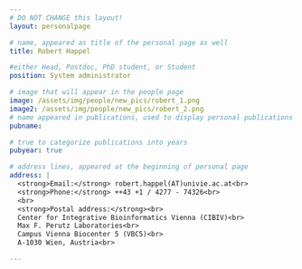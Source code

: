 ```yaml
---
# DO NOT CHANGE this layout!
layout: personalpage

# name, appeared as title of the personal page as well
title: Robert Happel

#either Head, Postdoc, PhD student, or Student
position: System administrator

# image that will appear in the people page
image: /assets/img/people/new_pics/robert_1.png
image2: /assets/img/people/new_pics/robert_2.png
# name appeared in publications, used to display personal publications
pubname:

# true to categorize publications into years
pubyear: true

# address lines, appeared at the beginning of personal page
address: |
  <strong>Email:</strong> robert.happel(AT)univie.ac.at<br>
  <strong>Phone:</strong> ++43 +1 / 4277 - 74326<br>
  <br>
  <strong>Postal address:</strong><br>
  Center for Integrative Bioinformatics Vienna (CIBIV)<br>
  Max F. Perutz Laboratories<br>
  Campus Vienna Biocenter 5 (VBC5)<br>
  A-1030 Wien, Austria<br>

---
```



